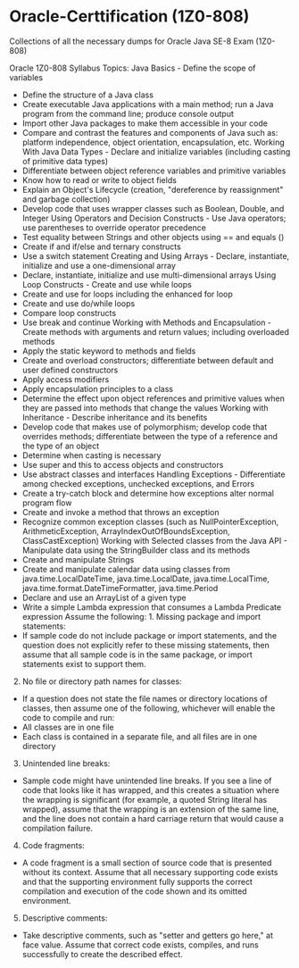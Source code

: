 # Oracle-Certtification (1Z0-808)
Collections of all the necessary dumps for Oracle Java SE-8 Exam (1Z0-808)

Oracle 1Z0-808 Syllabus Topics:
Java Basics	- Define the scope of variables
- Define the structure of a Java class
- Create executable Java applications with a main method; run a Java program from the command line; produce console output
- Import other Java packages to make them accessible in your code
- Compare and contrast the features and components of Java such as: platform independence, object orientation, encapsulation, etc.
Working With Java Data Types	- Declare and initialize variables (including casting of primitive data types)
- Differentiate between object reference variables and primitive variables
- Know how to read or write to object fields
- Explain an Object's Lifecycle (creation, "dereference by reassignment" and garbage collection)
- Develop code that uses wrapper classes such as Boolean, Double, and Integer
Using Operators and Decision Constructs	- Use Java operators; use parentheses to override operator precedence
- Test equality between Strings and other objects using == and equals ()
- Create if and if/else and ternary constructs
- Use a switch statement
Creating and Using Arrays	- Declare, instantiate, initialize and use a one-dimensional array
- Declare, instantiate, initialize and use multi-dimensional arrays
Using Loop Constructs	- Create and use while loops
- Create and use for loops including the enhanced for loop
- Create and use do/while loops
- Compare loop constructs
- Use break and continue
Working with Methods and Encapsulation	- Create methods with arguments and return values; including overloaded methods
- Apply the static keyword to methods and fields
- Create and overload constructors; differentiate between default and user defined constructors
- Apply access modifiers
- Apply encapsulation principles to a class
- Determine the effect upon object references and primitive values when they are passed into methods that change the values
Working with Inheritance	- Describe inheritance and its benefits
- Develop code that makes use of polymorphism; develop code that overrides methods; differentiate between the type of a reference and the type of an object
- Determine when casting is necessary
- Use super and this to access objects and constructors
- Use abstract classes and interfaces
Handling Exceptions 	- Differentiate among checked exceptions, unchecked exceptions, and Errors
- Create a try-catch block and determine how exceptions alter normal program flow
- Create and invoke a method that throws an exception
- Recognize common exception classes (such as NullPointerException, ArithmeticException, ArrayIndexOutOfBoundsException, ClassCastException)
Working with Selected classes from the Java API	- Manipulate data using the StringBuilder class and its methods
- Create and manipulate Strings
- Create and manipulate calendar data using classes from java.time.LocalDateTime, java.time.LocalDate, java.time.LocalTime, java.time.format.DateTimeFormatter, java.time.Period
- Declare and use an ArrayList of a given type
- Write a simple Lambda expression that consumes a Lambda Predicate expression
Assume the following:	1. Missing package and import statements:
- If sample code do not include package or import statements, and the question does not explicitly refer to these missing statements, then assume that all sample code is in the same package, or import statements exist to support them.
2. No file or directory path names for classes:
- If a question does not state the file names or directory locations of classes, then assume one of the following, whichever will enable the code to compile and run:
- All classes are in one file
- Each class is contained in a separate file, and all files are in one directory
3. Unintended line breaks:
- Sample code might have unintended line breaks. If you see a line of code that looks like it has wrapped, and this creates a situation where the wrapping is significant (for example, a quoted String literal has wrapped), assume that the wrapping is an extension of the same line, and the line does not contain a hard carriage return that would cause a compilation failure.
4. Code fragments:
- A code fragment is a small section of source code that is presented without its context. Assume that all necessary supporting code exists and that the supporting environment fully supports the correct compilation and execution of the code shown and its omitted environment.
5. Descriptive comments:
- Take descriptive comments, such as "setter and getters go here," at face value. Assume that correct code exists, compiles, and runs successfully to create the described effect.
